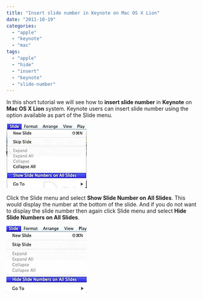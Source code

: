 ```yaml
---
title: "Insert slide number in Keynote on Mac OS X Lion"
date: "2011-10-19"
categories: 
  - "apple"
  - "keynote"
  - "mac"
tags: 
  - "apple"
  - "hide"
  - "insert"
  - "keynote"
  - "slide-number"
---
```


In this short tutorial we will see how to **insert slide number** in **Keynote** on **Mac OS X Lion** system. Keynote users can insert slide number using the option available as part of the Slide menu.

![Show Slide Numbers in Keynote](/assets/images/201110190643.jpg)

Click the Slide menu and select **Show Slide Number on All Slides**. This would display the number at the bottom of the slide. And if you do not want to display the slide number then again click Slide menu and select **Hide Slide Numbers on All Slides**.

![Hide Slide Number in Keynote](/assets/images/201110190748.jpg)
